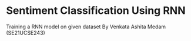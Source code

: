 # Sentiment Classification Using RNN

Training a RNN model on given dataset
By Venkata Ashita Medam (SE21UCSE243)
